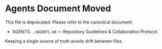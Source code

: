 # Agents Document Moved

This file is deprecated. Please refer to the canonical document:

- AGENTS: `./AGENTS.md` — Repository Guidelines & Collaboration Protocol

Keeping a single source of truth avoids drift between files.
